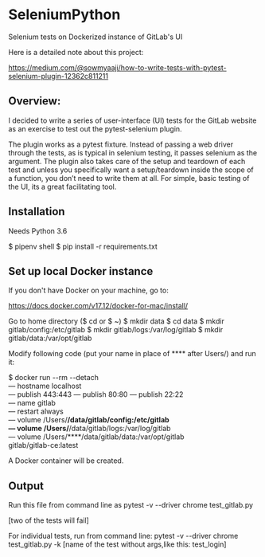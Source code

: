 # SeleniumPython
Selenium tests on Dockerized instance of GitLab's UI

Here is a detailed note about this project: 

https://medium.com/@sowmyaaji/how-to-write-tests-with-pytest-selenium-plugin-12362c811211

## Overview: 

I decided to write a series of user-interface (UI) tests for the GitLab website as an exercise to test out the pytest-selenium plugin.

The plugin works as a pytest fixture. Instead of passing a web driver through the tests, as is typical in selenium testing, it passes selenium as the argument. The plugin also takes care of the setup and teardown of each test and unless you specifically want a setup/teardown inside the scope of a function, you don’t need to write them at all. For simple, basic testing of the UI, its a great facilitating tool.

## Installation

Needs Python 3.6

$ pipenv shell
$ pip install -r requirements.txt

## Set up local Docker instance

If you don't have Docker on your machine, go to:

https://docs.docker.com/v17.12/docker-for-mac/install/

Go to home directory ($ cd or $ ~)
$ mkdir data
$ cd data
$ mkdir gitlab/config:/etc/gitlab
$ mkdir gitlab/logs:/var/log/gitlab
$ mkdir gitlab/data:/var/opt/gitlab

Modify following code (put your name in place of **** after Users/) and run it:

$ docker run --rm --detach \
 — hostname localhost \
 — publish 443:443 — publish 80:80 — publish 22:22 \
 — name gitlab \
 — restart always \
 — volume /Users/****/data/gitlab/config:/etc/gitlab \
 — volume /Users/****/data/gitlab/logs:/var/log/gitlab \
 — volume /Users/****/data/gitlab/data:/var/opt/gitlab \
 gitlab/gitlab-ce:latest

A Docker container will be created. 


## Output

Run this file from command line as pytest -v --driver chrome test_gitlab.py

[two of the tests will fail]

For individual tests, run from command line: pytest -v --driver chrome test_gitlab.py -k [name of the test without args,like this: test_login]

